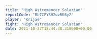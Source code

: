 ```yaml
---
title: "High Astromancer Solarian"
reportCode: "Bb7CFY8H2wvRK6yZ"
player: "Krijae"
fight: "High Astromancer Solarian"
date: 2021-10-27T18:44:38.310000+00:00
---
```

